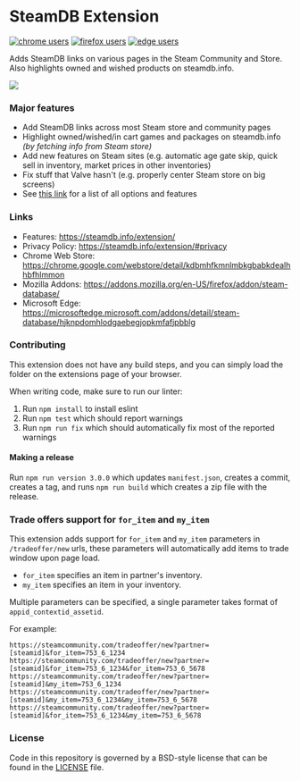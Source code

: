 # SteamDB Extension

[![chrome users](https://img.shields.io/chrome-web-store/users/kdbmhfkmnlmbkgbabkdealhhbfhlmmon?label=chrome%20users&style=for-the-badge&logo=googlechrome)](https://chrome.google.com/webstore/detail/steam-database/kdbmhfkmnlmbkgbabkdealhhbfhlmmon)
[![firefox users](https://img.shields.io/amo/users/steam-database?label=firefox%20users&color=4c1&style=for-the-badge&logo=firefoxbrowser)](https://addons.mozilla.org/firefox/addon/steam-database/)
[![edge users](https://img.shields.io/badge/dynamic/json?label=edge%20users&query=%24.activeInstallCount&url=https://microsoftedge.microsoft.com/addons/getproductdetailsbycrxid/hjknpdomhlodgaebegjopkmfafjpbblg&style=for-the-badge&logo=microsoftedge)](https://microsoftedge.microsoft.com/addons/detail/steam-database/hjknpdomhlodgaebegjopkmfafjpbblg)  

Adds SteamDB links on various pages in the Steam Community and Store.
Also highlights owned and wished products on steamdb.info.

![](https://steamdb.info/static/img/extension.png)

### Major features
* Add SteamDB links across most Steam store and community pages
* Highlight owned/wished/in cart games and packages on steamdb.info *(by fetching info from Steam store)*
* Add new features on Steam sites (e.g. automatic age gate skip, quick sell in inventory, market prices in other inventories)
* Fix stuff that Valve hasn't (e.g. properly center Steam store on big screens)
* See [this link](https://steamdb.info/extension/) for a list of all options and features

### Links
* Features: https://steamdb.info/extension/
* Privacy Policy: https://steamdb.info/extension/#privacy
* Chrome Web Store: https://chrome.google.com/webstore/detail/kdbmhfkmnlmbkgbabkdealhhbfhlmmon
* Mozilla Addons: https://addons.mozilla.org/en-US/firefox/addon/steam-database/
* Microsoft Edge: https://microsoftedge.microsoft.com/addons/detail/steam-database/hjknpdomhlodgaebegjopkmfafjpbblg

### Contributing

This extension does not have any build steps, and you can simply load the folder on the extensions page of your browser.

When writing code, make sure to run our linter:
1. Run `npm install` to install eslint
2. Run `npm test` which should report warnings
3. Run `npm run fix` which should automatically fix most of the reported warnings

#### Making a release

Run `npm run version 3.0.0` which updates `manifest.json`, creates a commit, creates a tag,
and runs `npm run build` which creates a zip file with the release.

### Trade offers support for `for_item` and `my_item`

This extension adds support for `for_item` and `my_item` parameters in `/tradeoffer/new` urls,
these parameters will automatically add items to trade window upon page load.

* `for_item` specifies an item in partner's inventory.
* `my_item` specifies an item in your inventory.

Multiple parameters can be specified, a single parameter takes format of `appid_contextid_assetid`.

For example:
```
https://steamcommunity.com/tradeoffer/new?partner=[steamid]&for_item=753_6_1234
https://steamcommunity.com/tradeoffer/new?partner=[steamid]&for_item=753_6_1234&for_item=753_6_5678
https://steamcommunity.com/tradeoffer/new?partner=[steamid]&my_item=753_6_1234
https://steamcommunity.com/tradeoffer/new?partner=[steamid]&my_item=753_6_1234&my_item=753_6_5678
https://steamcommunity.com/tradeoffer/new?partner=[steamid]&for_item=753_6_1234&my_item=753_6_5678
```

### License
Code in this repository is governed by a BSD-style license that can be found in the [LICENSE](LICENSE) file.
